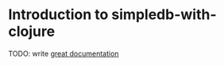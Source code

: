 # Introduction to simpledb-with-clojure

TODO: write [great documentation](http://jacobian.org/writing/what-to-write/)
